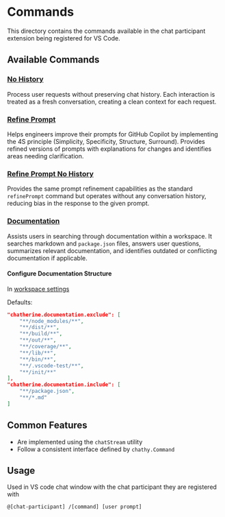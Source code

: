 # Commands

This directory contains the commands available in the chat participant extension being registered for VS Code.

## Available Commands

### [No History](/src/commands/noHistory/README.md)
Process user requests without preserving chat history. Each interaction is treated as a fresh conversation, creating a clean context for each request.

### [Refine Prompt](/src/commands/refinePrompt/README.md)
Helps engineers improve their prompts for GitHub Copilot by implementing the 4S principle (Simplicity, Specificity, Structure, Surround). Provides refined versions of prompts with explanations for changes and identifies areas needing clarification.

### [Refine Prompt No History](/src/commands/refinePromptNoHistory/README.md)
Provides the same prompt refinement capabilities as the standard `refinePrompt` command but operates without any conversation history, reducing bias in the response to the given prompt.

### [Documentation](/src/commands/documentation/README.md)
Assists users in searching through documentation within a workspace. It searches markdown and `package.json` files, answers user questions, summarizes relevant documentation, and identifies outdated or conflicting documentation if applicable.

#### Configure Documentation Structure
In [workspace settings](/.vscode/settings.json)

Defaults:
```json
"chatherine.documentation.exclude": [
    "**/node_modules/**",
    "**/dist/**",
    "**/build/**",
    "**/out/**",
    "**/coverage/**",
    "**/lib/**",
    "**/bin/**",
    "**/.vscode-test/**",
    "**/init/**"
],
"chatherine.documentation.include": [
    "**/package.json",
    "**/*.md"
]
```

## Common Features

- Are implemented using the `chatStream` utility
- Follow a consistent interface defined by `chathy.Command`

## Usage

Used in VS code chat window with the chat participant they are registered with

```
@[chat-participant] /[command] [user prompt]
```
